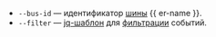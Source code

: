 * `--bus-id` — идентификатор [шины](../../serverless-integrations/concepts/eventrouter/bus.md) {{ er-name }}.
* `--filter` — [jq-шаблон](https://jqlang.github.io/jq/manual/) для [фильтрации](../../serverless-integrations/concepts/eventrouter/rule.md#filter) событий.